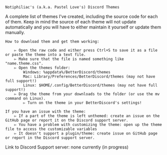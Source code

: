 	Notiphiliac's (a.k.a. Pastel Love's) Discord Themes
A complete list of themes I've created, including the source code for each of them.
Keep in mind the source of each theme will not update automatically and you will have to either maintain it yourself or update them manually.



	How to download them and get them working:

		▻ Open the raw code and either press Ctrl+S to save it as a file or paste the theme into a text file.
		▻ Make sure that the file is named something like "name.theme.css".
		▻ Open the themes folder:
			Windows: %appdata%/BetterDiscord/themes
			Mac: Library/Preferences/BetterDiscord/themes (may not have full support!)
			Linux: $HOME/.config/BetterDiscord/themes (may not have full support!)
		▻ Drag the theme from your downloads to the folder (or use the mv command on Linux).
    		▻ Turn on the theme in your BetterDiscord's settings!

	If you have an issue with the theme:
		▻ If a part of the theme is left unthemed: create an issue on the GitHub page or report it on the Discord support server.
		▻ You have a problem with customizing the theme: open up the theme file to access the customizable variables
		▻ It doesn't support a plugin/theme: create issue on GitHub page or report in the Discord support server.

Link to Discord Support server: none currently (in progress)